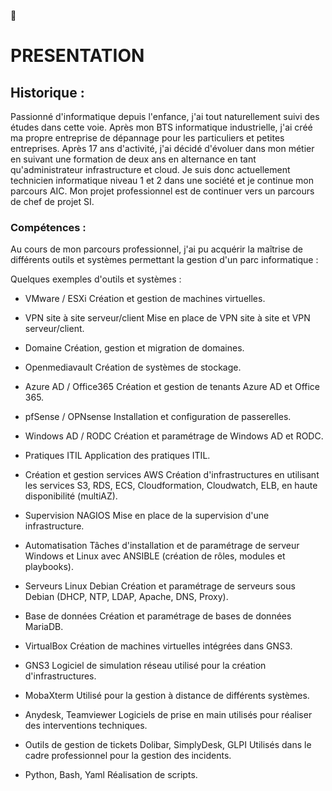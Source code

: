  👋

# PRESENTATION

## Historique :

Passionné d'informatique depuis l'enfance, j'ai tout naturellement suivi des études dans cette voie. Après mon BTS informatique industrielle, j'ai créé ma propre entreprise
de dépannage pour les particuliers et petites entreprises. Après 17 ans d'activité, j'ai décidé d'évoluer dans mon métier en suivant une formation de deux ans en alternance en tant qu'administrateur infrastructure et cloud. Je suis donc actuellement technicien informatique niveau 1 et 2 dans une société et je continue mon parcours AIC.
Mon projet professionnel est de continuer vers un parcours de chef de projet SI.

### Compétences :

Au cours de mon parcours professionnel, j'ai pu acquérir la maîtrise de différents outils et systèmes permettant la gestion d'un parc informatique : 

Quelques exemples d'outils et systèmes :

- VMware / ESXi                        Création et gestion de machines virtuelles.
- VPN site à site serveur/client       Mise en place de VPN site à site et VPN serveur/client.
- Domaine                              Création, gestion et migration de domaines.
- Openmediavault                       Création de systèmes de stockage.
- Azure AD / Office365                 Création et gestion de tenants Azure AD et Office 365.
- pfSense / OPNsense                   Installation et configuration de passerelles.
- Windows AD / RODC                    Création et paramétrage de Windows AD et RODC.
- Pratiques ITIL                       Application des pratiques ITIL.
- Création et gestion services AWS     Création d'infrastructures en utilisant les services S3, RDS, ECS, Cloudformation, Cloudwatch, ELB, en haute disponibilité (multiAZ).
- Supervision NAGIOS                   Mise en place de la supervision d'une infrastructure.
- Automatisation                       Tâches d'installation et de paramétrage de serveur Windows et Linux avec ANSIBLE (création de rôles, modules et playbooks).
- Serveurs Linux Debian                Création et paramétrage de serveurs sous Debian (DHCP, NTP, LDAP, Apache, DNS, Proxy).
- Base de données                      Création et paramétrage de bases de données MariaDB.

- VirtualBox                           Création de machines virtuelles intégrées dans GNS3.
- GNS3                                 Logiciel de simulation réseau utilisé pour la création d'infrastructures.
- MobaXterm                            Utilisé pour la gestion à distance de différents systèmes.
- Anydesk, Teamviewer                  Logiciels de prise en main utilisés pour réaliser des interventions techniques.
- Outils de gestion de tickets         Dolibar, SimplyDesk, GLPI Utilisés dans le cadre professionnel pour la gestion des incidents.
- Python, Bash, Yaml                   Réalisation de scripts.















<!--
**Kanis66/Kanis66** is a ✨ _special_ ✨ repository because its `README.md` (this file) appears on your GitHub profile.

Here are some ideas to get you started:

- 🔭 I’m currently working on ...
- 🌱 I’m currently learning ...
- 👯 I’m looking to collaborate on ...
- 🤔 I’m looking for help with ...
- 💬 Ask me about ...
- 📫 How to reach me: ...
- 😄 Pronouns: ...
- ⚡ Fun fact: ...
-->
